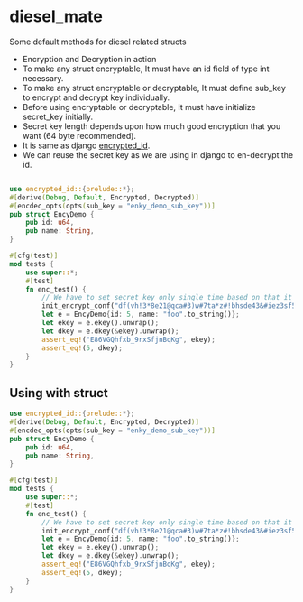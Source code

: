 # diesel_mate
Some default methods for diesel related structs

* Encryption and Decryption in action
* To make any struct encryptable, It must have an id field of type int necessary.
* To make any struct encryptable or decryptable, It must define sub_key to encrypt and decrypt key individually.
* Before using encryptable or decryptable, It must have initialize secret_key initially.
* Secret key length depends upon how much good encryption that you want (64 byte recommended).
* It is same as django [encrypted_id](https://pypi.org/project/django-encrypted-id/).
* We can reuse the secret key as we are using in django to en-decrypt the id.

```rust

use encrypted_id::{prelude::*};
#[derive(Debug, Default, Encrypted, Decrypted)]
#[encdec_opts(opts(sub_key = "enky_demo_sub_key"))]
pub struct EncyDemo {
    pub id: u64,
    pub name: String,
}

#[cfg(test)]
mod tests {
    use super::*;
    #[test]
    fn enc_test() {
        // We have to set secret key only single time based on that it will encrypt and decrypt key. 
        init_encrypt_conf("df(vh!3*8e21@qca#3)w#7ta*z#!bhsde43&#iez3sf5m1#h6l");
        let e = EncyDemo{id: 5, name: "foo".to_string()};
        let ekey = e.ekey().unwrap();
        let dkey = e.dkey(&ekey).unwrap();
        assert_eq!("E86VGQhfxb_9rxSfjnBqKg", ekey);
        assert_eq!(5, dkey);
    }
}

```

## Using with struct 
```rust
use encrypted_id::{prelude::*};
#[derive(Debug, Default, Encrypted, Decrypted)]
#[encdec_opts(opts(sub_key = "enky_demo_sub_key"))]
pub struct EncyDemo {
    pub id: u64,
    pub name: String,
}

#[cfg(test)]
mod tests {
    use super::*;
    #[test]
    fn enc_test() {
        // We have to set secret key only single time based on that it will encrypt and decrypt key.           
        init_encrypt_conf("df(vh!3*8e21@qca#3)w#7ta*z#!bhsde43&#iez3sf5m1#h6l");
        let e = EncyDemo{id: 5, name: "foo".to_string()};
        let ekey = e.ekey().unwrap();
        let dkey = e.dkey(&ekey).unwrap();
        assert_eq!("E86VGQhfxb_9rxSfjnBqKg", ekey);
        assert_eq!(5, dkey);
    }
}

```